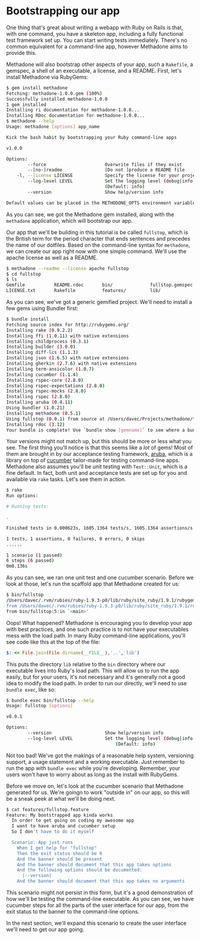 # Bootstrapping our app

One thing that's great about writing a webapp with Ruby on Rails is that, with one command, you have a skeleton app, including
a fully functional test framework set up.  You can start writing tests immediately.  There's no common equivalent for a
command-line app, however Methadone aims to provide this.

Methadone will also bootstrap other aspects of your app, such a `Rakefile`, a gemspec, a shell of an executable, a license, and a
README.  First, let's install Methadone via RubyGems:

```sh
$ gem install methadone
Fetching: methadone-1.0.0.gem (100%)
Successfully installed methadone-1.0.0
1 gem installed
Installing ri documentation for methadone-1.0.0...
Installing RDoc documentation for methadone-1.0.0...
$ methadone --help
Usage: methadone [options] app_name

Kick the bash habit by bootstrapping your Ruby command-line apps

v1.0.0

Options:
        --force                      Overwrite files if they exist
        --[no-]readme                [Do not ]produce a README file
    -l, --license LICENSE            Specify the license for your project (mit|apache|custom|NONE)
        --log-level LEVEL            Set the logging level (debug|info|warn|error|fatal)
                                     (Default: info)
        --version                    Show help/version info

Default values can be placed in the METHODONE_OPTS environment variable
```

As you can see, we got the Methadone gem installed, along with the `methadone` application, which will bootstrap our app.

Our app that we'll be building in this tutorial is be called `fullstop`, which is the British term for the period character that ends sentences and precedes the name of our dotfiles.  Based on the command-line syntax for `methadone`, we can create our app right now with one simple command.  We'll use the apache license as well as a README.

```sh
$ methadone --readme --license apache fullstop
$ cd fullstop
$ ls
Gemfile           README.rdoc       bin/              fullstop.gemspec  test/
LICENSE.txt       Rakefile          features/         lib/
```

As you can see, we've got a generic gemified project.  We'll need to install a few gems using Bundler first:

```sh
$ bundle install
Fetching source index for http://rubygems.org/
Installing rake (0.9.2.2) 
Installing ffi (1.0.11) with native extensions 
Installing childprocess (0.3.1) 
Installing builder (3.0.0) 
Installing diff-lcs (1.1.3) 
Installing json (1.6.5) with native extensions 
Installing gherkin (2.7.6) with native extensions 
Installing term-ansicolor (1.0.7) 
Installing cucumber (1.1.4) 
Installing rspec-core (2.8.0) 
Installing rspec-expectations (2.8.0) 
Installing rspec-mocks (2.8.0) 
Installing rspec (2.8.0) 
Installing aruba (0.4.11) 
Using bundler (1.0.21) 
Installing methadone (0.5.1) 
Using fullstop (0.0.1) from source at /Users/davec/Projects/methadone/tutorial/code/fullstop 
Installing rdoc (3.12) 
Your bundle is complete! Use `bundle show [gemname]` to see where a bundled gem is installed.
```

Your versions might not match up, but this should be more or less what you see.  The first thing you'll notice is that this seems
like a *lot* of gems!  Most of them are brought in by our acceptance testing framework, [aruba][aruba], which is a library on top
of [cucumber][cucumber] tailor-made for testing command-line apps.  Methadone also assumes  you'll be unit
testing with `Test::Unit`, which is a fine default.   In fact, both unit and acceptance tests are set up for you and available
via `rake` tasks.  Let's see them in action.

[aruba]: http://www.github.com/cucumber/aruba
[cucumber]: http://cukes.info

```sh
$ rake
Run options: 

# Running tests:

.

Finished tests in 0.000623s, 1605.1364 tests/s, 1605.1364 assertions/s.

1 tests, 1 assertions, 0 failures, 0 errors, 0 skips
......

1 scenario (1 passed)
6 steps (6 passed)
0m0.136s
```

As you can see, we ran one unit test and one cucumber scenario.  Before we look at those, let's run the scaffold app that
Methadone created for us:

```sh
$ bin/fullstop
/Users/davec/.rvm/rubies/ruby-1.9.3-p0/lib/ruby/site_ruby/1.9.1/rubygems/custom_require.rb:36:in `require': cannot load such file -- fullstop (LoadError)
from /Users/davec/.rvm/rubies/ruby-1.9.3-p0/lib/ruby/site_ruby/1.9.1/rubygems/custom_require.rb:36:in `require'
from bin/fullstop:5:in `<main>'
```

Oops!  What happened?  Methadone is encouraging you to develop your app with best practices, and one such practice is to not have
your executables mess with the load path.  In many Ruby command-line applications, you'll see code like this at the top of the
file:

```ruby
$: << File.join(File.dirname(__FILE__),'..','lib')
```

This puts the directory `lib` relative to the `bin` directory where our executable lives into Ruby's load path.  This will allow
*us* to run the app easily, but for your users, it's not necessary and it's generally not a good idea to modify the load path.
In order to run our directly, we'll need to use `bundle exec`, like so:

```sh
$ bundle exec bin/fullstop --help
Usage: fullstop [options]

v0.0.1

Options:
        --version                    Show help/version info
        --log-level LEVEL            Set the logging level (debug|info|warn|error|fatal)
                                         (Default: info)
```

Not too bad!  We've got the makings of a reasonable help system, versioning support, a usage statement and a working executable.
Just remember to run the app with `bundle exec` while you're developing.  Remember, your users won't have to worry about as long
as the install with RubyGems.

Before we move on, let's look at the cucumber scenario that Methadone generated for us.  We're goingn to work "outside in" on our
app, so this will be a sneak peek at what we'll be doing next.

```sh
$ cat features/fullstop.feature 
Feature: My bootstrapped app kinda works
  In order to get going on coding my awesome app
  I want to have aruba and cucumber setup
  So I don't have to do it myself

  Scenario: App just runs
    When I get help for "fullstop"
    Then the exit status should be 0
    And the banner should be present
    And the banner should document that this app takes options
    And the following options should be documented:
      |--version|
    And the banner should document that this app takes no arguments
```

This scenario might not persist in this form, but it's a good demonstration of how we'll be testing the command-line executable.
As you can see, we have cucumber steps for all the parts of the user interface for our app, from the exit status to the banner to
the command-line options.

In the next section, we'll expand this scenario to create the user interface we'll need to get our app going.
